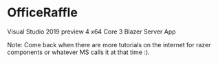 ﻿# OfficeRaffle

Visual Studio 2019 preview 4 x64
Core 3
Blazer Server App

Note: Come back when there are more tutorials on the internet for razer components or whatever MS calls it at that time :).
